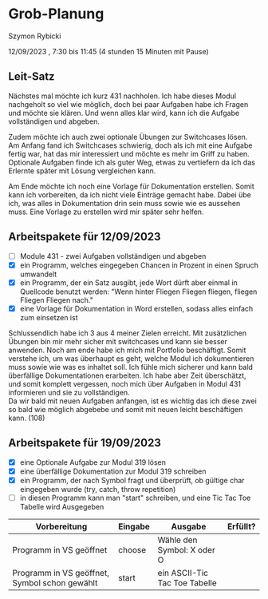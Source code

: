# Grob-Planung

Szymon Rybicki

12/09/2023 , 7:30 bis 11:45 (4 stunden 15 Minuten mit Pause)

## Leit-Satz
Nächstes mal möchte ich kurz 431 nachholen. Ich habe dieses Modul nachgeholt so viel wie möglich, doch bei paar Aufgaben habe ich Fragen und möchte sie klären. 
Und wenn alles klar wird, kann ich die Aufgabe vollständigen und abgeben.

Zudem möchte ich auch zwei optionale Übungen zur Switchcases lösen. Am Anfang fand ich Switchcases schwierig, doch als ich mit eine Aufgabe fertig war, hat das mir interessiert und möchte es mehr im Griff zu haben. Optionale Aufgaben finde ich als guter Weg, etwas zu vertiefern da ich das Erlernte später mit Lösung vergleichen kann.

Am Ende möchte ich noch eine Vorlage für Dokumentation erstellen. Somit kann ich vorbereiten, da ich nicht viele Einträge gemacht habe. Dabei übe ich, was alles in Dokumentation drin sein muss sowie wie es aussehen muss. Eine Vorlage zu erstellen wird mir später sehr helfen.

## Arbeitspakete für 12/09/2023

- [ ] Module 431 - zwei Aufgaben vollständigen und abgeben
- [x] ein Programm, welches eingegeben Chancen in Prozent in einen Spruch umwandelt
- [x] ein Programm, der ein Satz ausgibt, jede Wort dürft aber einmal in Quellcode benutzt werden: "Wenn hinter Fliegen Fliegen fliegen, fliegen Fliegen Fliegen nach."
- [x] eine Vorlage für Dokumentation in Word erstellen, sodass alles einfach zum einsetzen ist

Schlussendlich habe ich 3 aus 4 meiner Zielen erreicht. Mit zusätzlichen Übungen bin mir mehr sicher mit switchcases und kann sie besser anwenden. Noch am ende habe ich mich mit Portfolio beschäftigt. Somit verstehe ich, um was überhaupt es geht, welche Modul ich dokumentieren muss sowie wie was es inhaltet soll. Ich fühle mich sicherer und kann bald überfällige Dokumentationen erarbeiten. Ich habe aber Zeit überschätzt, und somit komplett vergessen, noch mich über Aufgaben in Modul 431 informieren und sie zu vollständigen.  
Da wir bald mit neuen Aufgaben anfangen, ist es wichtig das ich diese zwei so bald wie möglich abgebebe und somit mit neuen leicht beschäftigen kann. (108)

## Arbeitspakete für 19/09/2023
- [x] eine Optionale Aufgabe zur Modul 319 lösen
- [x] eine überfällige Dokumentation zur Modul 319 schreiben
- [x] ein Programm, der nach Symbol fragt und überprüft, ob gültige char eingegeben wurde (try, catch, throw repetition)
- [ ] in diesen Programm kann man "start" schreiben, und eine Tic Tac Toe Tabelle wird Ausgegeben

| Vorbereitung                                  | Eingabe | Ausgabe                       | Erfüllt? |
| --------------------------------------------- | ------- | ----------------------------- | -------- |
| Programm in VS geöffnet                       | choose  | Wähle den Symbol: X oder O    |          |
| Programm in VS geöffnet, Symbol schon gewählt | start   | ein ASCII-Tic Tac Toe Tabelle |          |

